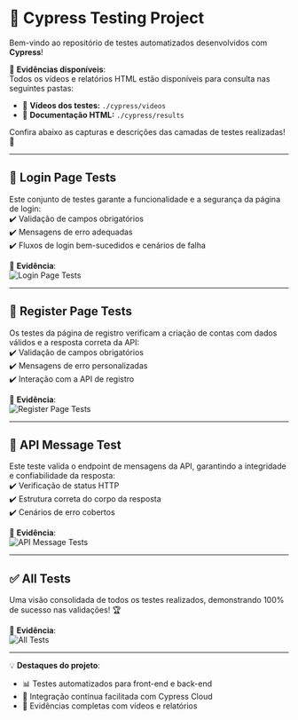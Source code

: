 # 🚀 **Cypress Testing Project**

Bem-vindo ao repositório de testes automatizados desenvolvidos com **Cypress**!  

🔎 **Evidências disponíveis**:  
Todos os vídeos e relatórios HTML estão disponíveis para consulta nas seguintes pastas:  
- 📂 **Vídeos dos testes:** `./cypress/videos`  
- 📂 **Documentação HTML:** `./cypress/results`  

Confira abaixo as capturas e descrições das camadas de testes realizadas! 🎯

---

## 🔐 **Login Page Tests**  
Este conjunto de testes garante a funcionalidade e a segurança da página de login:  
✔️ Validação de campos obrigatórios  
✔️ Mensagens de erro adequadas  
✔️ Fluxos de login bem-sucedidos e cenários de falha  

📸 **Evidência**:  
![Login Page Tests](https://github.com/user-attachments/assets/8b90916a-4d8d-4ac4-a95a-e8aaf5b62238)

---

## 📝 **Register Page Tests**  
Os testes da página de registro verificam a criação de contas com dados válidos e a resposta correta da API:  
✔️ Validação de campos obrigatórios  
✔️ Mensagens de erro personalizadas  
✔️ Interação com a API de registro  

📸 **Evidência**:  
![Register Page Tests](https://github.com/user-attachments/assets/b899a063-8d14-4462-9341-8f939c52391a)

---

## 🔗 **API Message Test**  
Este teste valida o endpoint de mensagens da API, garantindo a integridade e confiabilidade da resposta:  
✔️ Verificação de status HTTP  
✔️ Estrutura correta do corpo da resposta  
✔️ Cenários de erro cobertos  

📸 **Evidência**:  
![API Message Tests](https://github.com/user-attachments/assets/687c848e-92a0-4193-9b6f-acfda214d845)

---

## ✅ **All Tests**  
Uma visão consolidada de todos os testes realizados, demonstrando 100% de sucesso nas validações! 🏆  

📸 **Evidência**:  
![All Tests](https://github.com/user-attachments/assets/c2c002c7-280e-46bf-a1e0-26a38a5e2f18)

---

💡 **Destaques do projeto**:  
- 📊 Testes automatizados para front-end e back-end  
- 🔄 Integração contínua facilitada com Cypress Cloud  
- 🎥 Evidências completas com vídeos e relatórios  

